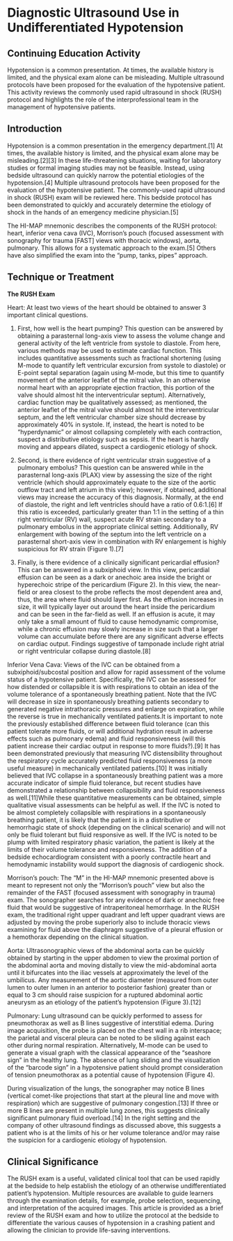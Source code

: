 # Diagnostic Ultrasound Use in Undifferentiated Hypotension
## Continuing Education Activity

Hypotension is a common presentation. At times, the available history is limited, and the physical exam alone can be misleading. Multiple ultrasound protocols have been proposed for the evaluation of the hypotensive patient. This activity reviews the commonly used rapid ultrasound in shock (RUSH) protocol and highlights the role of the interprofessional team in the management of hypotensive patients.

## Introduction

Hypotension is a common presentation in the emergency department.[1] At times, the available history is limited, and the physical exam alone may be misleading.[2][3] In these life-threatening situations, waiting for laboratory studies or formal imaging studies may not be feasible. Instead, using bedside ultrasound can quickly narrow the potential etiologies of the hypotension.[4] Multiple ultrasound protocols have been proposed for the evaluation of the hypotensive patient. The commonly-used rapid ultrasound in shock (RUSH) exam will be reviewed here. This bedside protocol has been demonstrated to quickly and accurately determine the etiology of shock in the hands of an emergency medicine physician.[5]

The HI-MAP mnemonic describes the components of the RUSH protocol: heart, inferior vena cava (IVC), Morrison’s pouch (focused assessment with sonography for trauma [FAST] views with thoracic windows), aorta, pulmonary. This allows for a systematic approach to the exam.[5] Others have also simplified the exam into the “pump, tanks, pipes” approach.

## Technique or Treatment

**The RUSH Exam**

Heart: At least two views of the heart should be obtained to answer 3 important clinical questions.

  1. First, how well is the heart pumping? This question can be answered by obtaining a parasternal long-axis view to assess the volume change and general activity of the left ventricle from systole to diastole. From here, various methods may be used to estimate cardiac function. This includes quantitative assessments such as fractional shortening (using M-mode to quantify left ventricular excursion from systole to diastole) or E-point septal separation (again using M-mode, but this time to quantify movement of the anterior leaflet of the mitral valve. In an otherwise normal heart with an appropriate ejection fraction, this portion of the valve should almost hit the interventricular septum). Alternatively, cardiac function may be qualitatively assessed; as mentioned, the anterior leaflet of the mitral valve should almost hit the interventricular septum, and the left ventricular chamber size should decrease by approximately 40% in systole. If, instead, the heart is noted to be “hyperdynamic” or almost collapsing completely with each contraction, suspect a distributive etiology such as sepsis. If the heart is hardly moving and appears dilated, suspect a cardiogenic etiology of shock.

  2. Second, is there evidence of right ventricular strain suggestive of a pulmonary embolus? This question can be answered while in the parasternal long-axis (PLAX) view by assessing the size of the right ventricle (which should approximately equate to the size of the aortic outflow tract and left atrium in this view); however, if obtained, additional views may increase the accuracy of this diagnosis. Normally, at the end of diastole, the right and left ventricles should have a ratio of 0.6:1.[6] If this ratio is exceeded, particularly greater than 1:1 in the setting of a thin right ventricular (RV) wall, suspect acute RV strain secondary to a pulmonary embolus in the appropriate clinical setting. Additionally, RV enlargement with bowing of the septum into the left ventricle on a parasternal short-axis view in combination with RV enlargement is highly suspicious for RV strain (Figure 1).[7]

  3. Finally, is there evidence of a clinically significant pericardial effusion? This can be answered in a subxiphoid view. In this view, pericardial effusion can be seen as a dark or anechoic area inside the bright or hyperechoic stripe of the pericardium (Figure 2). In this view, the near-field or area closest to the probe reflects the most dependent area and, thus, the area where fluid should layer first. As the effusion increases in size, it will typically layer out around the heart inside the pericardium and can be seen in the far-field as well. If an effusion is acute, it may only take a small amount of fluid to cause hemodynamic compromise, while a chronic effusion may slowly increase in size such that a larger volume can accumulate before there are any significant adverse effects on cardiac output. Findings suggestive of tamponade include right atrial or right ventricular collapse during diastole.[8]

Inferior Vena Cava: Views of the IVC can be obtained from a subxiphoid/subcostal position and allow for rapid assessment of the volume status of a hypotensive patient. Specifically, the IVC can be assessed for how distended or collapsible it is with respirations to obtain an idea of the volume tolerance of a spontaneously breathing patient. Note that the IVC will decrease in size in spontaneously breathing patients secondary to generated negative intrathoracic pressures and enlarge on expiration, while the reverse is true in mechanically ventilated patients.It is important to note the previously established difference between fluid tolerance (can this patient tolerate more fluids, or will additional hydration result in adverse effects such as pulmonary edema) and fluid responsiveness (will this patient increase their cardiac output in response to more fluids?).[9] It has been demonstrated previously that measuring IVC distensibility throughout the respiratory cycle accurately predicted fluid responsiveness (a more useful measure) in mechanically ventilated patients.[10] It was initially believed that IVC collapse in a spontaneously breathing patient was a more accurate indicator of simple fluid tolerance, but recent studies have demonstrated a relationship between collapsibility and fluid responsiveness as well.[11]While these quantitative measurements can be obtained, simple qualitative visual assessments can be helpful as well. If the IVC is noted to be almost completely collapsible with respirations in a spontaneously breathing patient, it is likely that the patient is in a distributive or hemorrhagic state of shock (depending on the clinical scenario) and will not only be fluid tolerant but fluid responsive as well. If the IVC is noted to be plump with limited respiratory phasic variation, the patient is likely at the limits of their volume tolerance and responsiveness. The addition of a bedside echocardiogram consistent with a poorly contractile heart and hemodynamic instability would support the diagnosis of cardiogenic shock.

Morrison’s pouch: The “M” in the HI-MAP mnemonic presented above is meant to represent not only the “Morrison’s pouch” view but also the remainder of the FAST (focused assessment with sonography in trauma) exam. The sonographer searches for any evidence of dark or anechoic free fluid that would be suggestive of intraperitoneal hemorrhage. In the RUSH exam, the traditional right upper quadrant and left upper quadrant views are adjusted by moving the probe superiorly also to include thoracic views examining for fluid above the diaphragm suggestive of a pleural effusion or a hemothorax depending on the clinical situation.

Aorta: Ultrasonographic views of the abdominal aorta can be quickly obtained by starting in the upper abdomen to view the proximal portion of the abdominal aorta and moving distally to view the mid-abdominal aorta until it bifurcates into the iliac vessels at approximately the level of the umbilicus. Any measurement of the aortic diameter (measured from outer lumen to outer lumen in an anterior to posterior fashion) greater than or equal to 3 cm should raise suspicion for a ruptured abdominal aortic aneurysm as an etiology of the patient’s hypotension (Figure 3).[12]

Pulmonary: Lung ultrasound can be quickly performed to assess for pneumothorax as well as B lines suggestive of interstitial edema. During image acquisition, the probe is placed on the chest wall in a rib interspace; the parietal and visceral pleura can be noted to be sliding against each other during normal respiration. Alternatively, M-mode can be used to generate a visual graph with the classical appearance of the “seashore sign” in the healthy lung. The absence of lung sliding and the visualization of the “barcode sign” in a hypotensive patient should prompt consideration of tension pneumothorax as a potential cause of hypotension (Figure 4).

During visualization of the lungs, the sonographer may notice B lines (vertical comet-like projections that start at the pleural line and move with respiration) which are suggestive of pulmonary congestion.[13] If three or more B lines are present in multiple lung zones, this suggests clinically significant pulmonary fluid overload.[14] In the right setting and the company of other ultrasound findings as discussed above, this suggests a patient who is at the limits of his or her volume tolerance and/or may raise the suspicion for a cardiogenic etiology of hypotension.

## Clinical Significance

The RUSH exam is a useful, validated clinical tool that can be used rapidly at the bedside to help establish the etiology of an otherwise undifferentiated patient’s hypotension. Multiple resources are available to guide learners through the examination details, for example, probe selection, sequencing, and interpretation of the acquired images. This article is provided as a brief review of the RUSH exam and how to utilize the protocol at the bedside to differentiate the various causes of hypotension in a crashing patient and allowing the clinician to provide life-saving interventions.
